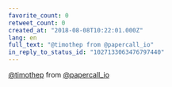 ```yaml
---
favorite_count: 0
retweet_count: 0
created_at: "2018-08-08T10:22:01.000Z"
lang: en
full_text: "@timothep from @papercall_io"
in_reply_to_status_id: "1027133063476797440"
---
```


[@timothep](https://twitter.com/timothep) from
[@papercall_io](https://twitter.com/papercall_io)
